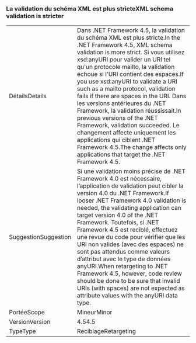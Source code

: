### <a name="xml-schema-validation-is-stricter"></a><span data-ttu-id="1a494-101">La validation du schéma XML est plus stricte</span><span class="sxs-lookup"><span data-stu-id="1a494-101">XML schema validation is stricter</span></span>

|   |   |
|---|---|
|<span data-ttu-id="1a494-102">Détails</span><span class="sxs-lookup"><span data-stu-id="1a494-102">Details</span></span>|<span data-ttu-id="1a494-103">Dans .NET Framework 4.5, la validation du schéma XML est plus stricte.</span><span class="sxs-lookup"><span data-stu-id="1a494-103">In the .NET Framework 4.5, XML schema validation is more strict.</span></span> <span data-ttu-id="1a494-104">Si vous utilisez xsd:anyURI pour valider un URI tel qu'un protocole mailto, la validation échoue si l'URI contient des espaces.</span><span class="sxs-lookup"><span data-stu-id="1a494-104">If you use xsd:anyURI to validate a URI such as a mailto protocol, validation fails if there are spaces in the URI.</span></span> <span data-ttu-id="1a494-105">Dans les versions antérieures du .NET Framework, la validation réussissait.</span><span class="sxs-lookup"><span data-stu-id="1a494-105">In previous versions of the .NET Framework, validation succeeded.</span></span> <span data-ttu-id="1a494-106">Le changement affecte uniquement les applications qui ciblent .NET Framework 4.5.</span><span class="sxs-lookup"><span data-stu-id="1a494-106">The change affects only applications that target the .NET Framework 4.5.</span></span>|
|<span data-ttu-id="1a494-107">Suggestion</span><span class="sxs-lookup"><span data-stu-id="1a494-107">Suggestion</span></span>|<span data-ttu-id="1a494-108">Si une validation moins précise de .NET Framework 4.0 est nécessaire, l’application de validation peut cibler la version 4.0 du .NET Framework.</span><span class="sxs-lookup"><span data-stu-id="1a494-108">If looser .NET Framework 4.0 validation is needed, the validating application can target version 4.0 of the .NET Framework.</span></span> <span data-ttu-id="1a494-109">Toutefois, si .NET Framework 4.5 est reciblé, effectuez une revue du code pour vérifier que les URI non valides (avec des espaces) ne sont pas attendus comme valeurs d’attribut avec le type de données anyURI.</span><span class="sxs-lookup"><span data-stu-id="1a494-109">When retargeting to .NET Framework 4.5, however, code review should be done to be sure that invalid URIs (with spaces) are not expected as attribute values with the anyURI data type.</span></span>|
|<span data-ttu-id="1a494-110">Portée</span><span class="sxs-lookup"><span data-stu-id="1a494-110">Scope</span></span>|<span data-ttu-id="1a494-111">Mineur</span><span class="sxs-lookup"><span data-stu-id="1a494-111">Minor</span></span>|
|<span data-ttu-id="1a494-112">Version</span><span class="sxs-lookup"><span data-stu-id="1a494-112">Version</span></span>|<span data-ttu-id="1a494-113">4.5</span><span class="sxs-lookup"><span data-stu-id="1a494-113">4.5</span></span>|
|<span data-ttu-id="1a494-114">Type</span><span class="sxs-lookup"><span data-stu-id="1a494-114">Type</span></span>|<span data-ttu-id="1a494-115">Reciblage</span><span class="sxs-lookup"><span data-stu-id="1a494-115">Retargeting</span></span>|

